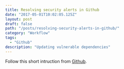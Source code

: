 ```yaml
---
title: Resolving security alerts in Github
date: "2017-05-01T10:02:05.125Z"
layout: post
draft: false
path: "/posts/resolving-security-alerts-in-github/"
category: "Workflow"
tags:
  - "Github"
description: "Updating vulnerable dependencies"
---
```

Follow this short intruction from [Github](https://help.github.com/en/articles/viewing-and-updating-vulnerable-dependencies-in-your-repository). 